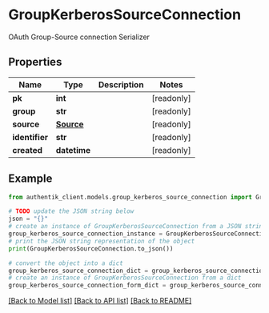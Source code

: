 # GroupKerberosSourceConnection

OAuth Group-Source connection Serializer

## Properties

Name | Type | Description | Notes
------------ | ------------- | ------------- | -------------
**pk** | **int** |  | [readonly] 
**group** | **str** |  | [readonly] 
**source** | [**Source**](Source.md) |  | [readonly] 
**identifier** | **str** |  | [readonly] 
**created** | **datetime** |  | [readonly] 

## Example

```python
from authentik_client.models.group_kerberos_source_connection import GroupKerberosSourceConnection

# TODO update the JSON string below
json = "{}"
# create an instance of GroupKerberosSourceConnection from a JSON string
group_kerberos_source_connection_instance = GroupKerberosSourceConnection.from_json(json)
# print the JSON string representation of the object
print(GroupKerberosSourceConnection.to_json())

# convert the object into a dict
group_kerberos_source_connection_dict = group_kerberos_source_connection_instance.to_dict()
# create an instance of GroupKerberosSourceConnection from a dict
group_kerberos_source_connection_form_dict = group_kerberos_source_connection.from_dict(group_kerberos_source_connection_dict)
```
[[Back to Model list]](../README.md#documentation-for-models) [[Back to API list]](../README.md#documentation-for-api-endpoints) [[Back to README]](../README.md)


